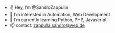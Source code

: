 - ✌️ Hey, I’m @SandroZappulla
- 👀 I’m interested in Automation, Web Development
- 🌱 I’m currently learning Python, PHP, Javascript
- 📫 contact: zappulla.sandro@web.de

<!---
SandroZappulla/SandroZappulla is a ✨ special ✨ repository because its `README.md` (this file) appears on your GitHub profile.
You can click the Preview link to take a look at your changes.
--->
